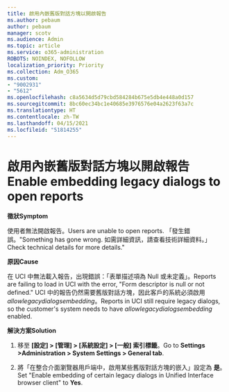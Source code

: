 ```yaml
---
title: 啟用內嵌舊版對話方塊以開啟報告
ms.author: pebaum
author: pebaum
manager: scotv
ms.audience: Admin
ms.topic: article
ms.service: o365-administration
ROBOTS: NOINDEX, NOFOLLOW
localization_priority: Priority
ms.collection: Adm_O365
ms.custom:
- "9002931"
- "5612"
ms.openlocfilehash: c8a5634d5d79cbd584284b675e5db4e448a0d157
ms.sourcegitcommit: 8bc60ec34bc1e40685e3976576e04a2623f63a7c
ms.translationtype: HT
ms.contentlocale: zh-TW
ms.lasthandoff: 04/15/2021
ms.locfileid: "51814255"
---
```

# <a name="enable-embedding-legacy-dialogs-to-open-reports"></a><span data-ttu-id="672ae-102">啟用內嵌舊版對話方塊以開啟報告</span><span class="sxs-lookup"><span data-stu-id="672ae-102">Enable embedding legacy dialogs to open reports</span></span>

<span data-ttu-id="672ae-103">**徵狀**</span><span class="sxs-lookup"><span data-stu-id="672ae-103">**Symptom**</span></span>

<span data-ttu-id="672ae-104">使用者無法開啟報告。</span><span class="sxs-lookup"><span data-stu-id="672ae-104">Users are unable to open reports.</span></span> <span data-ttu-id="672ae-105">「發生錯誤。</span><span class="sxs-lookup"><span data-stu-id="672ae-105">"Something has gone wrong.</span></span> <span data-ttu-id="672ae-106">如需詳細資訊，請查看技術詳細資料。」</span><span class="sxs-lookup"><span data-stu-id="672ae-106">Check technical details for more details."</span></span>

<span data-ttu-id="672ae-107">**原因**</span><span class="sxs-lookup"><span data-stu-id="672ae-107">**Cause**</span></span>

<span data-ttu-id="672ae-108">在 UCI 中無法載入報告，出現錯誤：「表單描述項為 Null 或未定義」。</span><span class="sxs-lookup"><span data-stu-id="672ae-108">Reports are failing to load in UCI with the error, "Form descriptor is null or not defined."</span></span> <span data-ttu-id="672ae-109">UCI 中的報告仍然需要舊版對話方塊，因此客戶的系統必須啟用 *allowlegacydialogsembedding*。</span><span class="sxs-lookup"><span data-stu-id="672ae-109">Reports in UCI still require legacy dialogs, so the customer's system needs to have *allowlegacydialogsembedding* enabled.</span></span>

<span data-ttu-id="672ae-110">**解決方案**</span><span class="sxs-lookup"><span data-stu-id="672ae-110">**Solution**</span></span>

1. <span data-ttu-id="672ae-111">移至 **[設定] > [管理] > [系統設定] > [一般] 索引標籤**。</span><span class="sxs-lookup"><span data-stu-id="672ae-111">Go to **Settings >Administration > System Settings > General tab**.</span></span>

2. <span data-ttu-id="672ae-112">將「在整合介面瀏覽器用戶端中，啟用某些舊版對話方塊的嵌入」設定為 **是**。</span><span class="sxs-lookup"><span data-stu-id="672ae-112">Set "Enable embedding of certain legacy dialogs in Unified Interface browser client" to **Yes**.</span></span>
